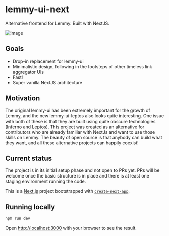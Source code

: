 # lemmy-ui-next
Alternative frontend for Lemmy. Built with NextJS.

![image](https://github.com/sunaurus/lemmy-ui-next/assets/5356547/def4c8ff-838b-4fa8-82e9-3f4635fc5205)


## Goals

* Drop-in replacement for lemmy-ui
* Minimalistic design, following in the footsteps of other timeless link aggregator UIs
* Fast!
* Super vanilla NextJS architecture

## Motivation

The original lemmy-ui has been extremely important for the growth of Lemmy, and the new lemmy-ui-leptos also looks quite interesting. One issue with both of these is that they are built using quite obscure technologies (Inferno and Leptos). This project was created as an alternative for contributors who are already familiar with NextJs and want to use those skills on Lemmy. The beauty of open source is that anybody can build what they want, and all these alternative projects can happily coexist! 

## Current status

The project is in its initial setup phase and not open to PRs yet. PRs will be welcome once the basic structure is in place and there is at least one staging environment running the code.

This is a [Next.js](https://nextjs.org/) project bootstrapped with [`create-next-app`](https://github.com/vercel/next.js/tree/canary/packages/create-next-app).

## Running locally

```bash
npm run dev
```

Open [http://localhost:3000](http://localhost:3000) with your browser to see the result.
